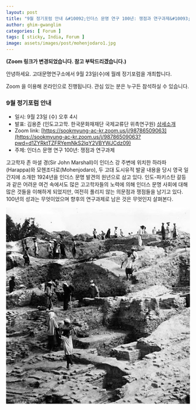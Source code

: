 ```yaml
---
layout: post
title: "9월 정기포럼 안내 &#10092;인더스 문명 연구 100년: 쟁점과 연구과제&#10093;"
author: ghim-gwanglim
categories: [ Forum ]
tags: [ sticky, India, Forum ]
image: assets/images/post/mohenjodaro1.jpg
---
```


__(Zoom 링크가 변경되었습니다. 참고 부탁드리겠습니다.)__


안녕하세요. 고대문명연구소에서 9월 23일(수)에 월례 정기포럼을 개최합니다. 

Zoom 을 이용해 온라인으로 진행됩니다. 관심 있는 분은 누구든 참석하실 수 있습니다. 

### 9월 정기포럼 안내
- 일시: 9월 23일 (수) 오후 4시
- 발표: 김용준 (인도고고학. 한국문화재재단 국제교류단 위촉연구원) [상세소개](/author-yjkim)
- Zoom link: [https://sookmyung-ac-kr.zoom.us/j/98786509063](https://sookmyung-ac-kr.zoom.us/j/98786509063?pwd=d1ZYRktTZFRYemNkS2lqY2VBYWJCdz09)
- 주제: 인더스 문명 연구 100년: 쟁점과 연구과제

고고학자 존 마셜 경(Sir John Marshall)이 인더스 강 주변에 위치한 하라파(Harappa)와 모헨조다로(Mohenjodaro), 두 고대 도시유적 발굴 내용을 당시 영국 일간지에 소개한 1924년을 인더스 문명 발견의 원년으로 삼고 있다. 인도-파키스탄 갈등과 같은 어려운 여건 속에서도 많은 고고학자들의 노력에 의해 인더스 문명 사회에 대해 많은 것들을 이해하게 되었지만, 여전히 풀리지 않는 의문점과 쟁점들을 남기고 있다. 100년의 성과는 무엇이었으며 향후의 연구과제로 남은 것은 무엇인지 살펴본다.

![20세기 초반 모헨조다로 발굴 장면](/assets/images/post/mohenjodaro2.jpg)
